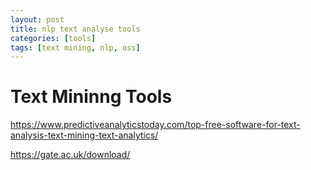 ```yaml
---
layout: post
title: nlp text analyse tools  
categories: [tools]
tags: [text mining, nlp, oss]
--- 
```


# Text Mininng Tools 

https://www.predictiveanalyticstoday.com/top-free-software-for-text-analysis-text-mining-text-analytics/

https://gate.ac.uk/download/

